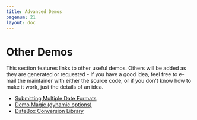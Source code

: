 ```yaml
---
title: Advanced Demos
pagenum: 21
layout: doc
---
```


# Other Demos

This section features links to other useful demos.  Others will be added as they 
are generated or requested - if you have a good idea, feel free to e-mail the 
maintainer with either the source code, or if you don't know how to make it 
work, just the details of an idea.

 - [Submitting Multiple Date Formats]({{site.basesite}}doc/7-1-formats/)
 - [Demo Magic (dynamic options)]({{site.basesite}}doc/7-3-demos/)
 - [DateBox Conversion Library]({{site.basesite}}doc/7-4-convert/)
 
